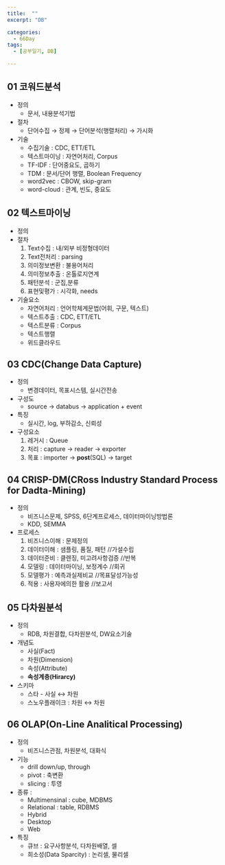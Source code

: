 ```yaml
---
title:  ""
excerpt: "DB"

categories:
  - 66Day
tags:
  - [공부일기, DB]

---
```


## 01 코워드분석
- 정의 
	- 문서, 내용분석기법
- 절차
	- 단어수집 → 정제 → 단어분석(행렬처리) → 가시화
- 기술
	- 수집기술 : CDC, ETT/ETL
	- 텍스트마이닝 : 자연어처리, Corpus
	- TF-IDF : 단어중요도, 곱하기
	- TDM : 문서/단어 행렬, Boolean Frequency
	- word2vec : CBOW, skip-gram
	- word-cloud : 관계, 빈도, 중요도
## 02 텍스트마이닝
- 정의
- 절차
	1. Text수집 : 내/외부 비정형데이터
	2. Text전처리 : parsing
	3. 의미정보변환 : 불용어처리
	4. 의미정보추출 : 온톨로지연계
	5. 패턴분석 : 군집,분류
	6. 표현및평가 : 시각화, needs
- 기술요소
	- 자연어처리 : 언어학체계문법(어휘, 구문, 텍스트)
	- 텍스트추출 : CDC, ETT/ETL
	- 텍스트분류 : Corpus
	- 텍스트행렬
	- 위드클라우드
## 03 CDC(Change Data Capture)
- 정의
	- 변경데이터, 목표시스템, 실시간전송
- 구성도
	- source → databus → application + event
- 특징
	- 실시간, log, 부하감소, 신뢰성
- 구성요소
	1. 레거시 : Queue
	2. 처리 : capture → reader → exporter
	3. 목표 : importer → **post**(SQL) → target

## 04 CRISP-DM(CRoss Industry Standard Process for Dadta-Mining)
- 정의
	- 비즈니스문제, SPSS, 6단계프로세스, 데이터마이닝방법론
	- KDD, SEMMA
- 프로세스
	1. 비즈니스이해 : 문제정의 
	2. 데이터이해 : 샘플링, 품질, 패턴 	//가설수립 
	3. 데이터준비 : 클렌징, 미고려사항검증	//반복
	4. 모델링 : 데이터마이닝, 보정계수		//회귀
	5. 모델평가 : 예측과실제비교			//목표달성가능성
	6. 적용 : 사용자에의한 활용			//보고서
## 05 다차원분석
- 정의
	- RDB, 차원결합, 다차원분석, DW요소기술
- 개념도
	- 사실(Fact)
	- 차원(Dimension)
	- 속성(Attribute)
	- **속성계층(Hirarcy)**
- 스키마
	- 스타 - 사실 ↔ 차원
	- 스노우플래이크 : 차원 ↔ 차원
## 06 OLAP(On-Line Analitical Processing)
- 정의
	- 비즈니스관점, 차원분석, 대화식
- 기능
	- drill down/up, through
	- pivot : 축변환
	- slicing : 투영
- 종류 :
	- Multimensinal : cube, MDBMS
	- Relational : table, RDBMS
	- Hybrid
	- Desktop
	- Web
- 특징
	- 큐브 : 요구사항분석, 다차원배열, 셀
	- 희소성(Data Sparcity) : 논리셀, 물리셀

